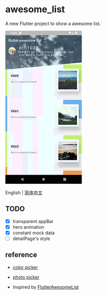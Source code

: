 # awesome_list

A new Flutter project to show a awesome list.

<img src="https://github.com/xch1029/awesomelist/blob/master/screenshot/awesomeList.gif?raw=true">

English | [简体中文](./README-zh_CN.md)

## TODO

- [x] transparent appBar
- [x] hero animation
- [x] constant mock data
- [ ] detailPage's style

## reference
- [color picker](https://colorsupplyyy.com/app)
- [photo picker](https://picsum.photos/)

- Inspired by [FlutterAwesomeList](https://github.com/samarthagarwal/FlutterAwesomeList)

